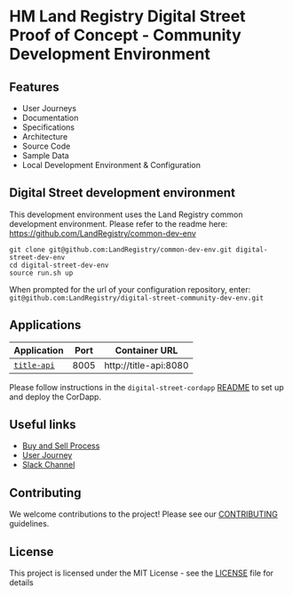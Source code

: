 # HM Land Registry Digital Street Proof of Concept - Community Development Environment

## Features

* User Journeys
* Documentation
* Specifications
* Architecture
* Source Code
* Sample Data
* Local Development Environment & Configuration

## Digital Street development environment

This development environment uses the Land Registry common development environment. Please refer to the readme here: https://github.com/LandRegistry/common-dev-env

```shell
git clone git@github.com:LandRegistry/common-dev-env.git digital-street-dev-env
cd digital-street-dev-env
source run.sh up
```

When prompted for the url of your configuration repository, enter: `git@github.com:LandRegistry/digital-street-community-dev-env.git`

## Applications

|Application|Port|Container URL|
|---|---|---|
|[`title-api`](https://github.com/landregistry/digital-street-title-api)|8005|http://title-api:8080|

Please follow instructions in the `digital-street-cordapp` [README](https://github.com/landregistry/digital-street-cordapp) to set up and deploy the CorDapp.

## Useful links

* [Buy and Sell Process](./docs/Buy-Sell-Journey.pdf)
* [User Journey](./docs/User-Journey-Process-v1.0.md)
* [Slack Channel](https://digitalstreetgroup.slack.com)

## Contributing

We welcome contributions to the project! Please see our [CONTRIBUTING](./CONTRIBUTING.md) guidelines.

## License

This project is licensed under the MIT License - see the [LICENSE](LICENSE) file for details
